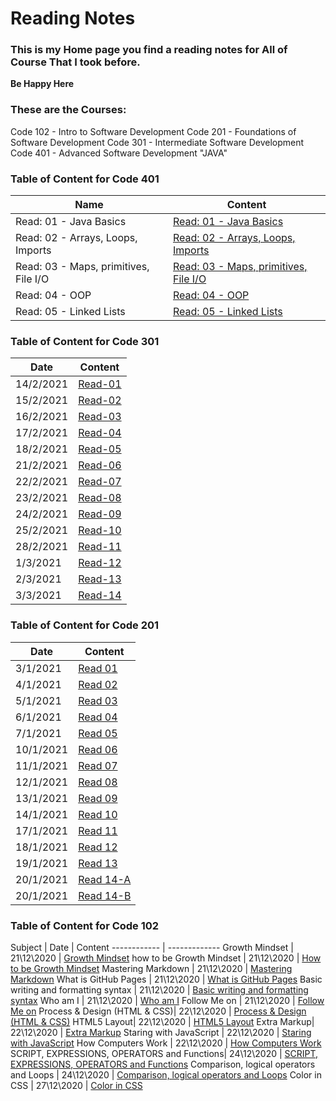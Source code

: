 # Reading Notes
### This is my Home page you find a reading notes for All of Course That I took before.
**Be Happy Here**

### These are the Courses: 
Code 102 - Intro to Software Development
Code 201 - Foundations of Software Development
Code 301 - Intermediate Software Development
Code 401 - Advanced Software Development "JAVA"


### Table of Content for Code 401
Name | Content
------------ | -------------
Read: 01 - Java Basics |[Read: 01 - Java Basics](https://malik9931.github.io/reading-notes/read-01)
Read: 02 - Arrays, Loops, Imports|[Read: 02 - Arrays, Loops, Imports](https://malik9931.github.io/reading-notes/read-02)
Read: 03 - Maps, primitives, File I/O|[Read: 03 - Maps, primitives, File I/O](https://malik9931.github.io/reading-notes/read-03)
Read: 04 - OOP|[Read: 04 - OOP](https://malik9931.github.io/reading-notes/read-04)
Read: 05 - Linked Lists|[Read: 05 - Linked Lists](https://malik9931.github.io/reading-notes/read-05)





### Table of Content for Code 301

Date | Content
------------ | -------------
14/2/2021 | [Read-01](https://malik9931.github.io/reading-notes/note-01)
15/2/2021 | [Read-02](https://malik9931.github.io/reading-notes/note-02)
16/2/2021 | [Read-03](https://malik9931.github.io/reading-notes/note-03)
17/2/2021 | [Read-04](https://malik9931.github.io/reading-notes/note-04)
18/2/2021 | [Read-05](https://malik9931.github.io/reading-notes/note-05)
21/2/2021 | [Read-06](https://malik9931.github.io/reading-notes/note-06)
22/2/2021 | [Read-07](https://malik9931.github.io/reading-notes/note-07)
23/2/2021 | [Read-08](https://malik9931.github.io/reading-notes/note-08)
24/2/2021 | [Read-09](https://malik9931.github.io/reading-notes/note-09)
25/2/2021 | [Read-10](https://malik9931.github.io/reading-notes/note-10)
28/2/2021 | [Read-11](https://malik9931.github.io/reading-notes/note-11)
1/3/2021 | [Read-12](https://malik9931.github.io/reading-notes/note-12)
2/3/2021 | [Read-13](https://malik9931.github.io/reading-notes/note-13)
3/3/2021 | [Read-14](https://malik9931.github.io/reading-notes/note-14)



### Table of Content for Code 201

Date | Content
------------ | -------------
3/1/2021 | [Read 01](https://malik9931.github.io/reading-notes/class-01)
4/1/2021 | [Read 02](https://malik9931.github.io/reading-notes/class-02)
5/1/2021 | [Read 03](https://malik9931.github.io/reading-notes/class-03)
6/1/2021 | [Read 04](https://malik9931.github.io/reading-notes/class-04)
7/1/2021 | [Read 05](https://malik9931.github.io/reading-notes/class-05)
10/1/2021 | [Read 06](https://malik9931.github.io/reading-notes/class-06)
11/1/2021 | [Read 07](https://malik9931.github.io/reading-notes/class-07)
12/1/2021 | [Read 08](https://malik9931.github.io/reading-notes/class-08)
13/1/2021 | [Read 09](https://malik9931.github.io/reading-notes/class-09)
14/1/2021 | [Read 10](https://malik9931.github.io/reading-notes/class-10)
17/1/2021 | [Read 11](https://malik9931.github.io/reading-notes/class-11)
18/1/2021 | [Read 12](https://malik9931.github.io/reading-notes/class-12)
19/1/2021 | [Read 13](https://malik9931.github.io/reading-notes/class-13)
20/1/2021 | [Read 14-A](https://malik9931.github.io/reading-notes/class-14a)
20/1/2021 | [Read 14-B](https://malik9931.github.io/reading-notes/class-14b)


### Table of Content for Code 102

Subject | Date | Content
------------ | -------------
Growth Mindset | 21\12\2020 | [Growth Mindset](https://malik9931.github.io/reading-notes/content)
how to be Growth Mindset | 21\12\2020 | [How to be Growth Mindset](https://malik9931.github.io/reading-notes/content)
Mastering Markdown | 21\12\2020 | [Mastering Markdown](https://malik9931.github.io/reading-notes/content)
What is GitHub Pages | 21\12\2020 |  [What is GitHub Pages](https://malik9931.github.io/reading-notes/content)
Basic writing and formatting syntax | 21\12\2020  | [Basic writing and formatting syntax](https://malik9931.github.io/reading-notes/content)
Who am I | 21\12\2020 |  [Who am I](https://malik9931.github.io/reading-notes/content)
Follow Me on | 21\12\2020 |  [Follow Me on](https://malik9931.github.io/reading-notes/content)
Process & Design (HTML & CSS)| 22\12\2020 | [Process & Design (HTML & CSS)](https://malik9931.github.io/reading-notes/read1)
HTML5 Layout| 22\12\2020 | [HTML5 Layout](https://malik9931.github.io/reading-notes/read1)
Extra Markup| 22\12\2020 | [Extra Markup](https://malik9931.github.io/reading-notes/read1)
Staring with JavaScript | 22\12\2020 | [Staring with JavaScript](https://malik9931.github.io/reading-notes/read2)
How Computers Work | 22\12\2020 | [How Computers Work](https://malik9931.github.io/reading-notes/read2)
SCRIPT, EXPRESSIONS, OPERATORS and Functions| 24\12\2020  | [SCRIPT, EXPRESSIONS, OPERATORS and Functions](https://malik9931.github.io/reading-notes/read3)
Comparison, logical operators and Loops | 24\12\2020 | [Comparison, logical operators and Loops](https://malik9931.github.io/reading-notes/read3)
Color in CSS | 27\12\2020 | [Color in CSS](https://malik9931.github.io/reading-notes/color)
